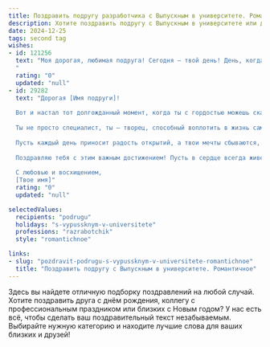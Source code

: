 ```yaml
---
title: Поздравить подругу разработчика с Выпускным в университете. Романтичное
description: Хотите поздравить подругу с Выпускным в университете или другим праздником? Наш ИИ создаст незабываемое поздравление, а вы обязательно выделитесь среди других.  
date: 2024-12-25
tags: second tag
wishes:
- id: 121256
  text: "Моя дорогая, любимая подруга! Сегодня — твой день! День, когда ты, блестящий разработчик,  оставляешь позади стены университета, но оставляешь в нём лишь частичку себя, а  впереди тебя ждёт бесконечный океан возможностей, наполненный яркими проектами и  невероятными открытиями.  Пусть твой путь будет полон вдохновения, а код, который ты пишешь,  приносит мир и красоту в этот мир.  Я бесконечно горжусь тобой и  желаю тебе огромного счастья, любви и  всего того, что делает жизнь по-настоящему  волшебной.  С выпускным, моя звездочка!
  "
  rating: "0"
  updated: "null"
- id: 29282
  text: "Дорогая [Имя подруги]!
  
  Вот и настал тот долгожданный момент, когда ты с гордостью можешь сказать: \"Я выпускница!\" Твоя настойчивость и трудолюбие открывают перед тобой новые горизонты в мире технологий и разработок.
  
  Ты не просто специалист, ты — творец, способный воплотить в жизнь самые смелые идеи. Желаю, чтобы каждое новое начинание окутывало тебя вдохновением, а твоя карьера светилась яркими звездами успеха.
  
  Пусть каждый день приносит радость открытий, а твои мечты сбываются, как строчки кода в идеальной программе. Ты — удивительная, умная и талантливая, и я уверена, что впереди тебя ждут только светлые перспективы.
  
  Поздравляю тебя с этим важным достижением! Пусть в сердце всегда живет романтика, а жизнь будет полна радостных мгновений.
  
  С любовью и восхищением,
  [Твое имя]"
  rating: "0"
  updated: "null"

selectedValues:
  recipients: "podrugu"
  holidays: "s-vypussknym-v-universitete"
  professions: "razrabotchik"
  style: "romantichnoe"

links:
- slug: "pozdravit-podrugu-s-vypussknym-v-universitete-romantichnoe"
  title: "Поздравить подругу с Выпускным в университете. Романтичное"
---
```


Здесь вы найдете отличную подборку поздравлений на любой случай.
Хотите поздравить друга с днём рождения, коллегу с профессиональным праздником или близких с Новым годом? У нас есть всё, чтобы сделать ваш поздравительный текст незабываемым. Выбирайте нужную категорию и находите лучшие слова для ваших близких и друзей!
